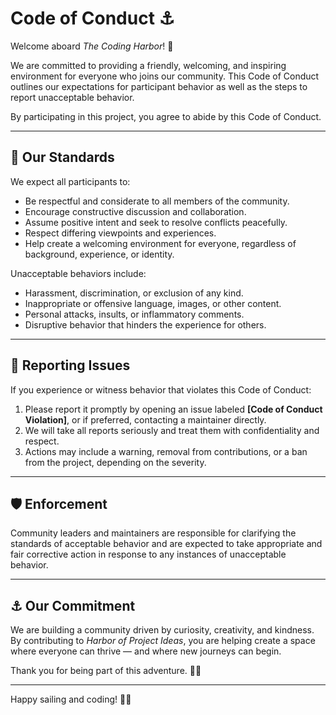 # Code of Conduct ⚓

Welcome aboard *The Coding Harbor*! 🚢

We are committed to providing a friendly, welcoming, and inspiring environment for everyone who joins our community. This Code of Conduct outlines our expectations for participant behavior as well as the steps to report unacceptable behavior.

By participating in this project, you agree to abide by this Code of Conduct.

---

## 🌟 Our Standards

We expect all participants to:

- Be respectful and considerate to all members of the community.
- Encourage constructive discussion and collaboration.
- Assume positive intent and seek to resolve conflicts peacefully.
- Respect differing viewpoints and experiences.
- Help create a welcoming environment for everyone, regardless of background, experience, or identity.

Unacceptable behaviors include:

- Harassment, discrimination, or exclusion of any kind.
- Inappropriate or offensive language, images, or other content.
- Personal attacks, insults, or inflammatory comments.
- Disruptive behavior that hinders the experience for others.

---

## 🧭 Reporting Issues

If you experience or witness behavior that violates this Code of Conduct:

1. Please report it promptly by opening an issue labeled **[Code of Conduct Violation]**, or if preferred, contacting a maintainer directly.
2. We will take all reports seriously and treat them with confidentiality and respect.
3. Actions may include a warning, removal from contributions, or a ban from the project, depending on the severity.

---

## 🛡️ Enforcement

Community leaders and maintainers are responsible for clarifying the standards of acceptable behavior and are expected to take appropriate and fair corrective action in response to any instances of unacceptable behavior.

---

## ⚓ Our Commitment

We are building a community driven by curiosity, creativity, and kindness. By contributing to *Harbor of Project Ideas*, you are helping create a space where everyone can thrive — and where new journeys can begin.

Thank you for being part of this adventure. 🌊✨

---

Happy sailing and coding! 🏴‍☠️
